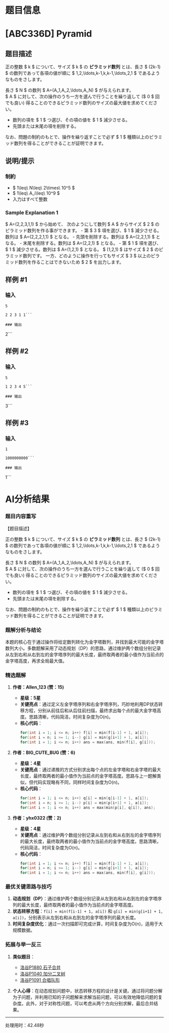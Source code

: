 # 题目信息

# [ABC336D] Pyramid

## 题目描述

[problemUrl]: https://atcoder.jp/contests/abc336/tasks/abc336_d

正の整数 $ k $ について、サイズ $ k $ の **ピラミッド数列** とは、長さ $ (2k-1) $ の数列であって各項の値が順に $ 1,2,\ldots,k-1,k,k-1,\ldots,2,1 $ であるようなものをさします。

長さ $ N $ の数列 $ A=(A_1,A_2,\ldots,A_N) $ が与えられます。  
 $ A $ に対して、次の操作のうち一方を選んで行うことを繰り返して ($ 0 $ 回でも良い) 得ることのできるピラミッド数列のサイズの最大値を求めてください。

- 数列の項を $ 1 $ つ選び、その項の値を $ 1 $ 減少させる。
- 先頭または末尾の項を削除する。
 
なお、問題の制約のもとで、操作を繰り返すことで必ず $ 1 $ 種類以上のピラミッド数列を得ることができることが証明できます。

## 说明/提示

### 制約

- $ 1\leq\ N\leq\ 2\times\ 10^5 $
- $ 1\leq\ A_i\leq\ 10^9 $
- 入力はすべて整数
 
### Sample Explanation 1

$ A=(2,2,3,1,1) $ から始めて、 次のようにして数列 $ A $ からサイズ $ 2 $ のピラミッド数列を作る事ができます。 - 第 $ 3 $ 項を選び、$ 1 $ 減少させる。数列は $ A=(2,2,2,1,1) $ となる。 - 先頭を削除する。数列は $ A=(2,2,1,1) $ となる。 - 末尾を削除する。数列は $ A=(2,2,1) $ となる。 - 第 $ 1 $ 項を選び、$ 1 $ 減少させる。数列は $ A=(1,2,1) $ となる。 $ (1,2,1) $ はサイズ $ 2 $ のピラミッド数列です。 一方、どのように操作を行ってもサイズ $ 3 $ 以上のピラミッド数列を作ることはできないため $ 2 $ を出力します。

## 样例 #1

### 输入

```
5

2 2 3 1 1```

### 输出

```
2```

## 样例 #2

### 输入

```
5

1 2 3 4 5```

### 输出

```
3```

## 样例 #3

### 输入

```
1

1000000000```

### 输出

```
1```

# AI分析结果

### 题目内容重写

【题目描述】

正の整数 $ k $ について、サイズ $ k $ の **ピラミッド数列** とは、長さ $ (2k-1) $ の数列であって各項の値が順に $ 1,2,\ldots,k-1,k,k-1,\ldots,2,1 $ であるようなものをさします。

長さ $ N $ の数列 $ A=(A_1,A_2,\ldots,A_N) $ が与えられます。  
 $ A $ に対して、次の操作のうち一方を選んで行うことを繰り返して ($ 0 $ 回でも良い) 得ることのできるピラミッド数列のサイズの最大値を求めてください。

- 数列の項を $ 1 $ つ選び、その項の値を $ 1 $ 減少させる。
- 先頭または末尾の項を削除する。
 
なお、問題の制約のもとで、操作を繰り返すことで必ず $ 1 $ 種類以上のピラミッド数列を得ることができることが証明できます。

### 题解分析与结论

本题的核心在于通过操作将给定数列转化为金字塔数列，并找到最大可能的金字塔数列大小。多数题解采用了动态规划（DP）的思路，通过维护两个数组分别记录从左到右和从右到左的金字塔序列的最大长度，最终取两者的最小值作为当前点的金字塔高度，再求全局最大值。

### 精选题解

1. **作者：__Allen_123__ (赞：15)**  
   - **星级：5星**  
   - **关键亮点**：通过定义左金字塔序列和右金字塔序列，巧妙地利用DP状态转移方程，分别从前往后和从后往前扫描，最终求出每个点的最大金字塔高度。思路清晰，代码简洁，时间复杂度为O(n)。  
   - **核心代码**：
     ```cpp
     for(int i = 1; i <= n; i++) f[i] = min(f[i-1] + 1, a[i]);
     for(int i = n; i >= 1; i--) g[i] = min(g[i+1] + 1, a[i]);
     for(int i = 1; i <= n; i++) ans = max(ans, min(f[i], g[i]));
     ```

2. **作者：BIG_CUTE_BUG (赞：6)**  
   - **星级：4星**  
   - **关键亮点**：通过递推的方式分别求出每个点的左金字塔和右金字塔的最大长度，最终取两者的最小值作为当前点的金字塔高度。思路与上一题解类似，但代码实现略有不同，同样时间复杂度为O(n)。  
   - **核心代码**：
     ```cpp
     for(int i = 1; i <= n; i++) q[i] = min(q[i-1] + 1, a[i]);
     for(int i = n; i >= 1; i--) p[i] = min(p[i+1] + 1, a[i]);
     for(int i = 1; i <= n; i++) ans = max(min(p[i], q[i]), ans);
     ```

3. **作者：yhx0322 (赞：2)**  
   - **星级：4星**  
   - **关键亮点**：通过维护两个数组分别记录从左到右和从右到左的金字塔序列的最大长度，最终取两者的最小值作为当前点的金字塔高度。思路清晰，代码简洁，时间复杂度为O(n)。  
   - **核心代码**：
     ```cpp
     for(int i = 1; i <= n; i++) f[i] = min(f[i-1] + 1, a[i]);
     for(int i = n; i >= 1; i--) g[i] = min(g[i+1] + 1, a[i]);
     for(int i = 1; i <= n; i++) ans = max(ans, min(f[i], g[i]));
     ```

### 最优关键思路与技巧

1. **动态规划（DP）**：通过维护两个数组分别记录从左到右和从右到左的金字塔序列的最大长度，最终取两者的最小值作为当前点的金字塔高度。
2. **状态转移方程**：`f[i] = min(f[i-1] + 1, a[i])` 和 `g[i] = min(g[i+1] + 1, a[i])`，分别表示从左到右和从右到左的金字塔序列的最大长度。
3. **时间复杂度优化**：通过一次扫描即可完成计算，时间复杂度为O(n)，适用于大规模数据。

### 拓展与举一反三

1. **类似题目**：
   - [洛谷P1880 石子合并](https://www.luogu.com.cn/problem/P1880)
   - [洛谷P1040 加分二叉树](https://www.luogu.com.cn/problem/P1040)
   - [洛谷P1091 合唱队形](https://www.luogu.com.cn/problem/P1091)

2. **个人心得**：在动态规划问题中，状态转移方程的设计是关键。通过将问题分解为子问题，并利用已知的子问题解来求解当前问题，可以有效地降低问题的复杂度。此外，对于对称性问题，可以考虑从两个方向分别求解，最后合并结果。

---
处理用时：42.48秒